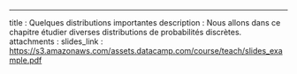 ---
title       : Quelques distributions importantes
description : Nous allons dans ce chapitre étudier diverses distributions de probabilités discrètes.
attachments :
  slides_link : https://s3.amazonaws.com/assets.datacamp.com/course/teach/slides_example.pdf
